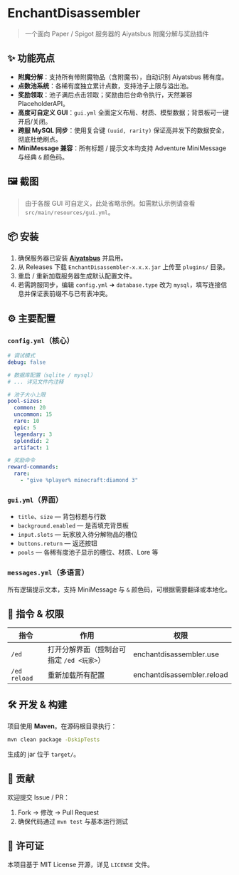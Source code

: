 # EnchantDisassembler

> 一个面向 Paper / Spigot 服务器的 Aiyatsbus 附魔分解与奖励插件

## ✨ 功能亮点

* **附魔分解**：支持所有带附魔物品（含附魔书），自动识别 Aiyatsbus 稀有度。
* **点数池系统**：各稀有度独立累计点数，支持池子上限与溢出池。
* **奖励领取**：池子满后点击领取；奖励由后台命令执行，天然兼容 PlaceholderAPI。
* **高度可自定义 GUI**：`gui.yml` 全面定义布局、材质、模型数据；背景板可一键开启/关闭。
* **跨服 MySQL 同步**：使用复合键 `(uuid, rarity)` 保证高并发下的数据安全，彻底杜绝刷点。
* **MiniMessage 兼容**：所有标题 / 提示文本均支持 Adventure MiniMessage 与经典 `&` 颜色码。

## 🖼️ 截图
> 由于各服 GUI 可自定义，此处省略示例。如需默认示例请查看 `src/main/resources/gui.yml`。

## 📦 安装

1. 确保服务器已安装 **[Aiyatsbus](https://github.com/PolarAstrum/Aiyatsbus)** 并启用。
2. 从 Releases 下载 `EnchantDisassembler-x.x.x.jar` 上传至 `plugins/` 目录。
3. 重启 / 重新加载服务器生成默认配置文件。
4. 若需跨服同步，编辑 `config.yml` ➜ `database.type` 改为 `mysql`，填写连接信息并保证表前缀不与已有表冲突。

## ⚙️ 主要配置

### `config.yml`（核心）

```yml
# 调试模式
debug: false

# 数据库配置（sqlite / mysql）
# ... 详见文件内注释

# 池子大小上限
pool-sizes:
  common: 20
  uncommon: 15
  rare: 10
  epic: 5
  legendary: 3
  splendid: 2
  artifact: 1

# 奖励命令
reward-commands:
  rare:
    - "give %player% minecraft:diamond 3"
```

### `gui.yml`（界面）
* `title`、`size` — 背包标题与行数
* `background.enabled` — 是否填充背景板
* `input.slots` — 玩家放入待分解物品的槽位
* `buttons.return` — 返还按钮
* `pools` — 各稀有度池子显示的槽位、材质、Lore 等

### `messages.yml`（多语言）
所有逻辑提示文本，支持 MiniMessage 与 `&` 颜色码，可根据需要翻译或本地化。

## 🔧 指令 & 权限

| 指令 | 作用 | 权限 |
|------|------|-------|
| `/ed` | 打开分解界面（控制台可指定 `/ed <玩家>`） | enchantdisassembler.use |
| `/ed reload` | 重新加载所有配置 | enchantdisassembler.reload |

## 🛠️ 开发 & 构建

项目使用 **Maven**。在源码根目录执行：

```bash
mvn clean package -DskipTests
```

生成的 jar 位于 `target/`。

## 🤝 贡献

欢迎提交 Issue / PR：
1. Fork → 修改 → Pull Request
2. 确保代码通过 `mvn test` 与基本运行测试

## 📜 许可证

本项目基于 MIT License 开源，详见 `LICENSE` 文件。 